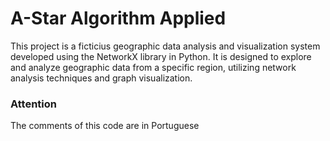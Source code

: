 # A-Star Algorithm Applied

This project is a ficticius geographic data analysis and visualization system developed using the NetworkX library in Python. It is designed to explore and analyze geographic data from a specific region, utilizing network analysis techniques and graph visualization.

### Attention

The comments of this code are in Portuguese
